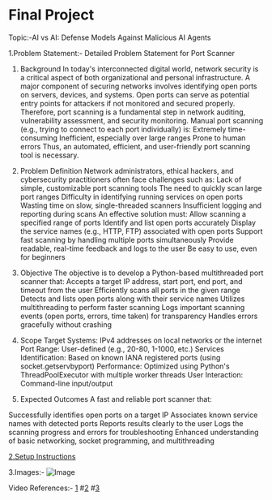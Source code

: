 # Final Project

Topic:-AI vs AI: Defense Models Against Malicious AI Agents

1.Problem Statement:-
Detailed Problem Statement for Port Scanner

1. Background
In today's interconnected digital world, network security is a critical aspect of both organizational and personal infrastructure. A major component of securing networks involves identifying open ports on servers, devices, and systems.
Open ports can serve as potential entry points for attackers if not monitored and secured properly. Therefore, port scanning is a fundamental step in network auditing, vulnerability assessment, and security monitoring.
Manual port scanning (e.g., trying to connect to each port individually) is:
Extremely time-consuming
Inefficient, especially over large ranges
Prone to human errors
Thus, an automated, efficient, and user-friendly port scanning tool is necessary.

2. Problem Definition
Network administrators, ethical hackers, and cybersecurity practitioners often face challenges such as:
Lack of simple, customizable port scanning tools
The need to quickly scan large port ranges
Difficulty in identifying running services on open ports
Wasting time on slow, single-threaded scanners
Insufficient logging and reporting during scans
An effective solution must:
Allow scanning a specified range of ports
Identify and list open ports accurately
Display the service names (e.g., HTTP, FTP) associated with open ports
Support fast scanning by handling multiple ports simultaneously
Provide readable, real-time feedback and logs to the user
Be easy to use, even for beginners

3. Objective
The objective is to develop a Python-based multithreaded port scanner that:
Accepts a target IP address, start port, end port, and timeout from the user
Efficiently scans all ports in the given range
Detects and lists open ports along with their service names
Utilizes multithreading to perform faster scanning
Logs important scanning events (open ports, errors, time taken) for transparency
Handles errors gracefully without crashing

4. Scope
Target Systems: IPv4 addresses on local networks or the internet
Port Range: User-defined (e.g., 20-80, 1-1000, etc.)
Services Identification: Based on known IANA registered ports (using socket.getservbyport)
Performance: Optimized using Python's ThreadPoolExecutor with multiple worker threads
User Interaction: Command-line input/output

5. Expected Outcomes
A fast and reliable port scanner that:

Successfully identifies open ports on a target IP
Associates known service names with detected ports
Reports results clearly to the user
Logs the scanning progress and errors for troubleshooting
Enhanced understanding of basic networking, socket programming, and multithreading

[2.Setup Instructions](https://docs.github.com/en/repositories/creating-and-managing-repositories/quickstart-for-repositories)

3.Images:-
![Image](https://github.com/user-attachments/assets/5a4687a6-ffbc-44f4-a47e-a258566b0b51)

Video References:-
[1](https://www.youtube.com/watch?v=6hnoc0h9Lsg)
#[2](https://www.youtube.com/watch?v=EF6fqnnl3Uk)
#[3](https://www.youtube.com/watch?v=Ez8F0nW6S-w)
